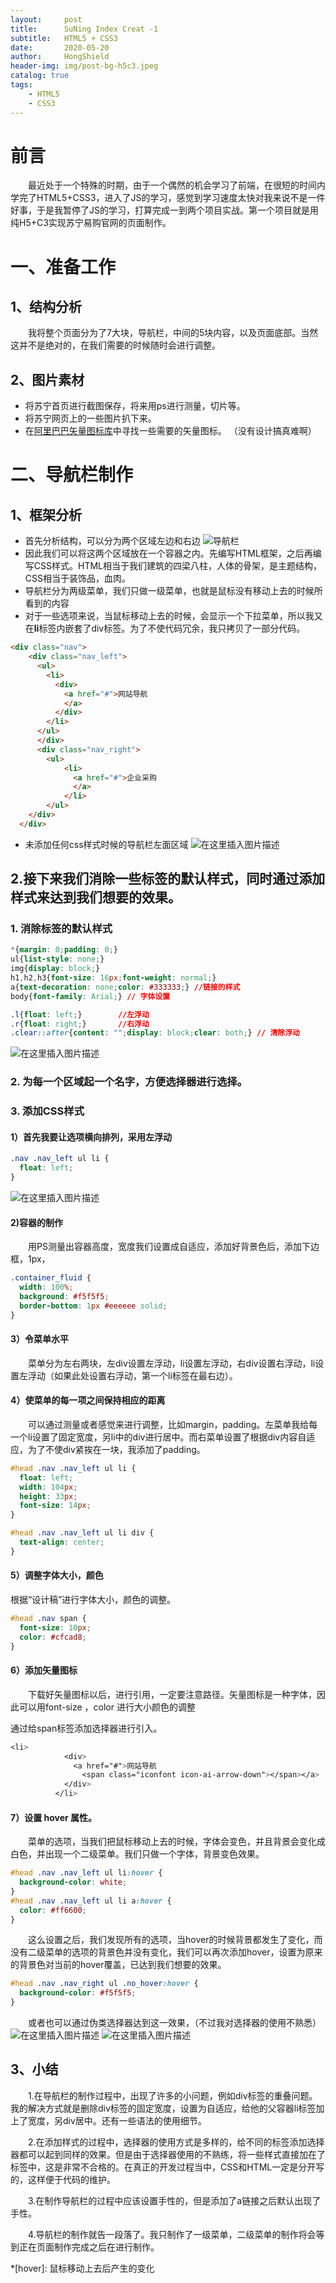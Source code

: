 ```yaml
---
layout:     post
title:      SuNing Index Creat -1
subtitle:   HTML5 + CSS3
date:       2020-05-20
author:     HongShield
header-img: img/post-bg-h5c3.jpeg
catalog: true
tags:
    - HTML5
    - CSS3
---
```

# 前言
&emsp;&emsp;最近处于一个特殊的时期，由于一个偶然的机会学习了前端，在很短的时间内学完了HTML5+CSS3，进入了JS的学习，感觉到学习速度太快对我来说不是一件好事，于是我暂停了JS的学习，打算完成一到两个项目实战。第一个项目就是用纯H5+C3实现苏宁易购官网的页面制作。
# 一、准备工作
## 1、结构分析
&emsp;&emsp;我将整个页面分为了7大块，导航栏，中间的5块内容，以及页面底部。当然这并不是绝对的，在我们需要的时候随时会进行调整。

## 2、图片素材
 - 将苏宁首页进行截图保存，将来用ps进行测量，切片等。
 - 将苏宁网页上的一些图片扒下来。
 - 在[阿里巴巴矢量图标库](https://www.iconfont.cn/)中寻找一些需要的矢量图标。
 （没有设计搞真难啊）
 # 二、导航栏制作
 ## 1、框架分析
 - 首先分析结构，可以分为两个区域左边和右边
![导航栏](https://img-blog.csdnimg.cn/20200518205107832.png#pic_center)
 - 因此我们可以将这两个区域放在一个容器之内。先编写HTML框架，之后再编写CSS样式。HTML相当于我们建筑的四梁八柱，人体的骨架，是主题结构，CSS相当于装饰品，血肉。
 - 导航栏分为两级菜单，我们只做一级菜单，也就是鼠标没有移动上去的时候所看到的内容
 - 对于一些选项来说，当鼠标移动上去的时候，会显示一个下拉菜单，所以我又在**li**标签内嵌套了div标签。为了不使代码冗余，我只拷贝了一部分代码。
```html
<div class="nav">
    <div class="nav_left">
      <ul>
        <li>
          <div>
            <a href="#">网站导航
            </a>
          </div>
        </li>
      </ul>
      </div>
      <div class="nav_right">
      	<ul>
	        <li>
	          <a href="#">企业采购
	          </a>
	        </li>
		</ul>
    </div>
  </div>
```
- 未添加任何css样式时候的导航栏左面区域
![在这里插入图片描述](https://img-blog.csdnimg.cn/20200518212311404.png )
## 2.接下来我们消除一些标签的默认样式，同时通过添加样式来达到我们想要的效果。
### 1. 消除标签的默认样式

```css
*{margin: 0;padding: 0;}
ul{list-style: none;}
img{display: block;}
h1,h2,h3{font-size: 16px;font-weight: normal;} 
a{text-decoration: none;color: #333333;} //链接的样式
body{font-family: Arial;} // 字体设置

.l{float: left;}		//左浮动
.r{float: right;}		//右浮动
.clear::after{content: "";display: block;clear: both;} // 清除浮动
```
![在这里插入图片描述](https://img-blog.csdnimg.cn/20200519123035952.png)
### 2. 为每一个区域起一个名字，方便选择器进行选择。
### 3. 添加CSS样式
#### 1）首先我要让选项横向排列，采用左浮动

```css
.nav .nav_left ul li {
  float: left;
}
```
![在这里插入图片描述](https://img-blog.csdnimg.cn/2020051912445499.png)
#### 2)容器的制作
&emsp;&emsp;用PS测量出容器高度，宽度我们设置成自适应，添加好背景色后，添加下边框，1px，

```css
.container_fluid {
  width: 100%;
  background: #f5f5f5;
  border-bottom: 1px #eeeeee solid;
}
```

#### 3）令菜单水平
&emsp;&emsp;菜单分为左右两块，左div设置左浮动，li设置左浮动，右div设置右浮动，li设置左浮动（如果此处设置右浮动，第一个li标签在最右边）。

#### 4）使菜单的每一项之间保持相应的距离
&emsp;&emsp;可以通过测量或者感觉来进行调整，比如margin，padding。左菜单我给每一个li设置了固定宽度，另li中的div进行居中。而右菜单设置了根据div内容自适应，为了不使div紧挨在一块，我添加了padding。

```css
#head .nav .nav_left ul li {
  float: left;
  width: 104px;
  height: 33px;
  font-size: 14px;
}

#head .nav .nav_left ul li div {
  text-align: center;
}
```
#### 5）调整字体大小，颜色
根据“设计稿”进行字体大小，颜色的调整。

```css
#head .nav span {
  font-size: 10px;
  color: #cfcad8;
}
```
#### 6）添加矢量图标
&emsp;&emsp;下载好矢量图标以后，进行引用，一定要注意路径。矢量图标是一种字体，因此可以用font-size ，color 进行大小颜色的调整

通过给span标签添加选择器进行引入。

```css
<li>
            <div>
              <a href="#">网站导航
                <span class="iconfont icon-ai-arrow-down"></span></a>
            </div>
          </li>
```
#### 7）设置 hover 属性。
&emsp;&emsp;菜单的选项，当我们把鼠标移动上去的时候，字体会变色，并且背景会变化成白色，并出现一个二级菜单。我们只做一个字体，背景变色效果。

```css
#head .nav .nav_left ul li:hover {
  background-color: white;
}
#head .nav .nav_left ul li a:hover {
  color: #ff6600;
}
```
&emsp;&emsp;这么设置之后，我们发现所有的选项，当hover的时候背景都发生了变化，而没有二级菜单的选项的背景色并没有变化，我们可以再次添加hover，设置为原来的背景色对当前的hover覆盖，已达到我们想要的效果。

```css
#head .nav .nav_right ul .no_hover:hover {
  background-color: #f5f5f5;
}
```
&emsp;&emsp;或者也可以通过伪类选择器达到这一效果，（不过我对选择器的使用不熟悉）
![在这里插入图片描述](https://img-blog.csdnimg.cn/20200520150220824.png)
![在这里插入图片描述](https://img-blog.csdnimg.cn/20200520150125258.png)
 
## 3、小结
&emsp;&emsp;1.在导航栏的制作过程中，出现了许多的小问题，例如div标签的重叠问题。我的解决方式就是删除div标签的固定宽度，设置为自适应，给他的父容器li标签加上了宽度，另div居中。还有一些语法的使用细节。

&emsp;&emsp;2.在添加样式的过程中，选择器的使用方式是多样的，给不同的标签添加选择器都可以起到同样的效果。但是由于选择器使用的不熟练，将一些样式直接加在了标签中，这是非常不合格的。在真正的开发过程当中，CSS和HTML一定是分开写的，这样便于代码的维护。

&emsp;&emsp;3.在制作导航栏的过程中应该设置手性的，但是添加了a链接之后默认出现了手性。

&emsp;&emsp;4.导航栏的制作就告一段落了。我只制作了一级菜单，二级菜单的制作将会等到正在页面制作完成之后在进行制作。

*[hover]: 鼠标移动上去后产生的变化
